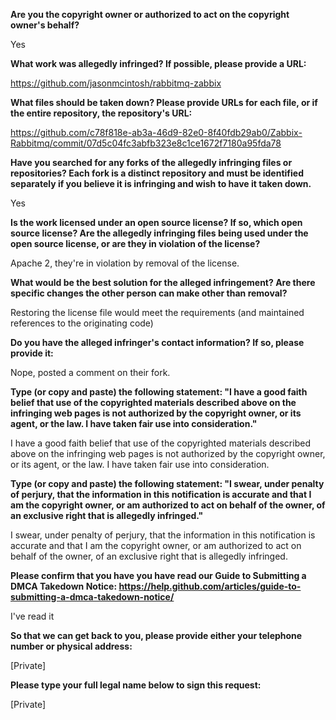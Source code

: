 __Are you the copyright owner or authorized to act on the copyright owner's behalf?__

Yes

__What work was allegedly infringed? If possible, please provide a URL:__

https://github.com/jasonmcintosh/rabbitmq-zabbix

__What files should be taken down? Please provide URLs for each file, or if the entire repository, the repository's URL:__

https://github.com/c78f818e-ab3a-46d9-82e0-8f40fdb29ab0/Zabbix-Rabbitmq/commit/07d5c04fc3abfb323e8c1ce1672f7180a95fda78

__Have you searched for any forks of the allegedly infringing files or repositories? Each fork is a distinct repository and must be identified separately if you believe it is infringing and wish to have it taken down.__

Yes

__Is the work licensed under an open source license? If so, which open source license? Are the allegedly infringing files being used under the open source license, or are they in violation of the license?__

Apache 2, they're in violation by removal of the license.

__What would be the best solution for the alleged infringement? Are there specific changes the other person can make other than removal?__

Restoring the license file would meet the requirements (and maintained references to the originating code)

__Do you have the alleged infringer's contact information? If so, please provide it:__

Nope, posted a comment on their fork.

__Type (or copy and paste) the following statement: "I have a good faith belief that use of the copyrighted materials described above on the infringing web pages is not authorized by the copyright owner, or its agent, or the law. I have taken fair use into consideration."__

I have a good faith belief that use of the copyrighted materials described above on the infringing web pages is not authorized by the copyright owner, or its agent, or the law. I have taken fair use into consideration.

__Type (or copy and paste) the following statement: "I swear, under penalty of perjury, that the information in this notification is accurate and that I am the copyright owner, or am authorized to act on behalf of the owner, of an exclusive right that is allegedly infringed."__

I swear, under penalty of perjury, that the information in this notification is accurate and that I am the copyright owner, or am authorized to act on behalf of the owner, of an exclusive right that is allegedly infringed.

__Please confirm that you have you have read our Guide to Submitting a DMCA Takedown Notice: https://help.github.com/articles/guide-to-submitting-a-dmca-takedown-notice/__

I've read it

__So that we can get back to you, please provide either your telephone number or physical address:__

[Private]

__Please type your full legal name below to sign this request:__

[Private]
